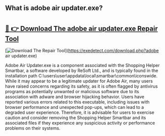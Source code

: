 ## What is adobe air updater.exe? 

# <h2><a href="https://exedetect.com/download.php?adobe air updater.exe">🔗 👉 Download The adobe air updater.exe Repair Tool</a></h2>

[![Download The Repair Tool](https://exedetect.com/download-button.jpg)](https://exedetect.com/download.php?adobe air updater.exe)

Adobe Air Updater.exe is a component associated with the Shopping Helper Smartbar, a software developed by ReSoft Ltd., and is typically found in the installation path C:\users\user\appdata\local\smartbar\common\iconswide. While it may appear to be a legitimate updater for Adobe Air, many users have raised concerns regarding its safety, as it is often flagged by antivirus programs as potentially unwanted or malicious software due to its association with adware and browser hijacking behavior. Users have reported various errors related to this executable, including issues with browser performance and unexpected pop-ups, which can lead to a degraded user experience. Therefore, it is advisable for users to exercise caution and consider removing the Shopping Helper Smartbar and its associated files if they experience any suspicious activity or performance problems on their systems.